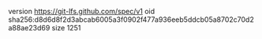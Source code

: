 version https://git-lfs.github.com/spec/v1
oid sha256:d8d6d8f2d3abcab6005a3f0902f477a936eeb5ddcb05a8702c70d2a88ae23d69
size 1251
